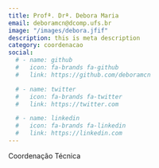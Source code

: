 ```yaml
---
title: Profª. Drª. Debora Maria
email: deboramcn@dcomp.ufs.br
image: "/images/debora.jfif"
description: this is meta description
category: coordenacao
social:
  # - name: github
  #   icon: fa-brands fa-github
  #   link: https://github.com/deboramcn

  # - name: twitter
  #   icon: fa-brands fa-twitter
  #   link: https://twitter.com

  # - name: linkedin
  #   icon: fa-brands fa-linkedin
  #   link: https://linkedin.com
---
```


Coordenação Técnica
